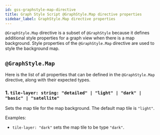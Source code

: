 ```yaml
---
id: gss-graphstyle-map-directive
title: Graph Style Script @GraphStyle.Map directive properties
sidebar_label: GraphStyle.Map directive properties
---
```


`@GraphStyle.Map` directive is a subset of `@GraphStyle` because it defines
additional style properties for a graph view when there is a map background. 
Style properties of the `@GraphStyle.Map` directive are used to style the 
background map.

## `@GraphStyle.Map`

Here is the list of all properties that can be defined in the `@GraphStyle.Map`
directive, along with their expected types.

### 1. `tile-layer: string: "detailed" | "light" | "dark" | "basic" | "satellite"`

Sets the map tile for the map background. The default map tile is `"light"`.

Examples:
- `tile-layer: "dark"` sets the map tile to be type `"dark"`.
